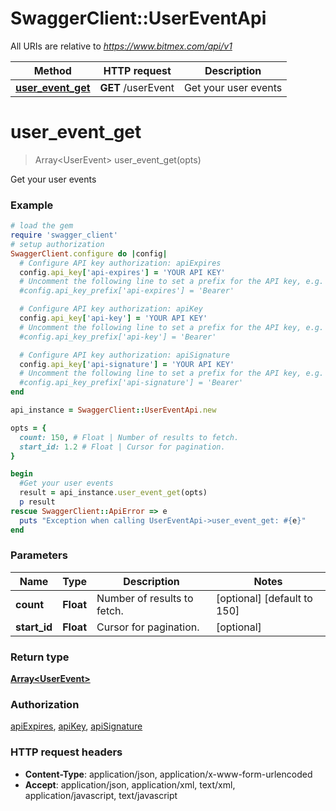 # SwaggerClient::UserEventApi

All URIs are relative to *https://www.bitmex.com/api/v1*

Method | HTTP request | Description
------------- | ------------- | -------------
[**user_event_get**](UserEventApi.md#user_event_get) | **GET** /userEvent | Get your user events


# **user_event_get**
> Array&lt;UserEvent&gt; user_event_get(opts)

Get your user events

### Example
```ruby
# load the gem
require 'swagger_client'
# setup authorization
SwaggerClient.configure do |config|
  # Configure API key authorization: apiExpires
  config.api_key['api-expires'] = 'YOUR API KEY'
  # Uncomment the following line to set a prefix for the API key, e.g. 'Bearer' (defaults to nil)
  #config.api_key_prefix['api-expires'] = 'Bearer'

  # Configure API key authorization: apiKey
  config.api_key['api-key'] = 'YOUR API KEY'
  # Uncomment the following line to set a prefix for the API key, e.g. 'Bearer' (defaults to nil)
  #config.api_key_prefix['api-key'] = 'Bearer'

  # Configure API key authorization: apiSignature
  config.api_key['api-signature'] = 'YOUR API KEY'
  # Uncomment the following line to set a prefix for the API key, e.g. 'Bearer' (defaults to nil)
  #config.api_key_prefix['api-signature'] = 'Bearer'
end

api_instance = SwaggerClient::UserEventApi.new

opts = { 
  count: 150, # Float | Number of results to fetch.
  start_id: 1.2 # Float | Cursor for pagination.
}

begin
  #Get your user events
  result = api_instance.user_event_get(opts)
  p result
rescue SwaggerClient::ApiError => e
  puts "Exception when calling UserEventApi->user_event_get: #{e}"
end
```

### Parameters

Name | Type | Description  | Notes
------------- | ------------- | ------------- | -------------
 **count** | **Float**| Number of results to fetch. | [optional] [default to 150]
 **start_id** | **Float**| Cursor for pagination. | [optional] 

### Return type

[**Array&lt;UserEvent&gt;**](UserEvent.md)

### Authorization

[apiExpires](../README.md#apiExpires), [apiKey](../README.md#apiKey), [apiSignature](../README.md#apiSignature)

### HTTP request headers

 - **Content-Type**: application/json, application/x-www-form-urlencoded
 - **Accept**: application/json, application/xml, text/xml, application/javascript, text/javascript



